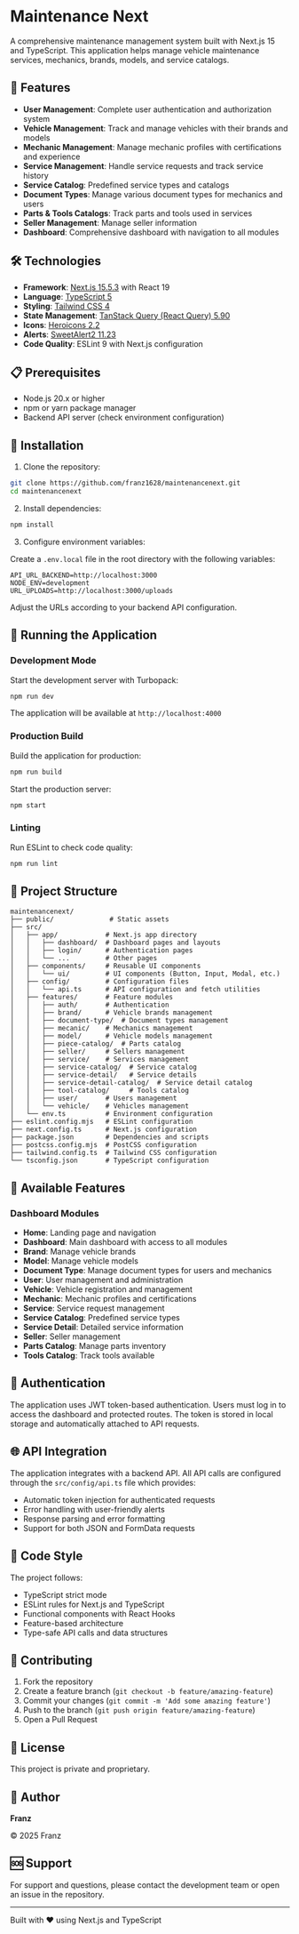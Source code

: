 # Maintenance Next

A comprehensive maintenance management system built with Next.js 15 and TypeScript. This application helps manage vehicle maintenance services, mechanics, brands, models, and service catalogs.

## 🚀 Features

- **User Management**: Complete user authentication and authorization system
- **Vehicle Management**: Track and manage vehicles with their brands and models
- **Mechanic Management**: Manage mechanic profiles with certifications and experience
- **Service Management**: Handle service requests and track service history
- **Service Catalog**: Predefined service types and catalogs
- **Document Types**: Manage various document types for mechanics and users
- **Parts & Tools Catalogs**: Track parts and tools used in services
- **Seller Management**: Manage seller information
- **Dashboard**: Comprehensive dashboard with navigation to all modules

## 🛠️ Technologies

- **Framework**: [Next.js 15.5.3](https://nextjs.org/) with React 19
- **Language**: [TypeScript 5](https://www.typescriptlang.org/)
- **Styling**: [Tailwind CSS 4](https://tailwindcss.com/)
- **State Management**: [TanStack Query (React Query) 5.90](https://tanstack.com/query)
- **Icons**: [Heroicons 2.2](https://heroicons.com/)
- **Alerts**: [SweetAlert2 11.23](https://sweetalert2.github.io/)
- **Code Quality**: ESLint 9 with Next.js configuration

## 📋 Prerequisites

- Node.js 20.x or higher
- npm or yarn package manager
- Backend API server (check environment configuration)

## 🔧 Installation

1. Clone the repository:
```bash
git clone https://github.com/franz1628/maintenancenext.git
cd maintenancenext
```

2. Install dependencies:
```bash
npm install
```

3. Configure environment variables:

Create a `.env.local` file in the root directory with the following variables:

```env
API_URL_BACKEND=http://localhost:3000
NODE_ENV=development
URL_UPLOADS=http://localhost:3000/uploads
```

Adjust the URLs according to your backend API configuration.

## 🚀 Running the Application

### Development Mode

Start the development server with Turbopack:

```bash
npm run dev
```

The application will be available at `http://localhost:4000`

### Production Build

Build the application for production:

```bash
npm run build
```

Start the production server:

```bash
npm start
```

### Linting

Run ESLint to check code quality:

```bash
npm run lint
```

## 📁 Project Structure

```
maintenancenext/
├── public/              # Static assets
├── src/
│   ├── app/            # Next.js app directory
│   │   ├── dashboard/  # Dashboard pages and layouts
│   │   ├── login/      # Authentication pages
│   │   └── ...         # Other pages
│   ├── components/     # Reusable UI components
│   │   └── ui/         # UI components (Button, Input, Modal, etc.)
│   ├── config/         # Configuration files
│   │   └── api.ts      # API configuration and fetch utilities
│   ├── features/       # Feature modules
│   │   ├── auth/       # Authentication
│   │   ├── brand/      # Vehicle brands management
│   │   ├── document-type/  # Document types management
│   │   ├── mecanic/    # Mechanics management
│   │   ├── model/      # Vehicle models management
│   │   ├── piece-catalog/  # Parts catalog
│   │   ├── seller/     # Sellers management
│   │   ├── service/    # Services management
│   │   ├── service-catalog/  # Service catalog
│   │   ├── service-detail/   # Service details
│   │   ├── service-detail-catalog/  # Service detail catalog
│   │   ├── tool-catalog/     # Tools catalog
│   │   ├── user/       # Users management
│   │   └── vehicle/    # Vehicles management
│   └── env.ts          # Environment configuration
├── eslint.config.mjs   # ESLint configuration
├── next.config.ts      # Next.js configuration
├── package.json        # Dependencies and scripts
├── postcss.config.mjs  # PostCSS configuration
├── tailwind.config.ts  # Tailwind CSS configuration
└── tsconfig.json       # TypeScript configuration
```

## 🎯 Available Features

### Dashboard Modules

- **Home**: Landing page and navigation
- **Dashboard**: Main dashboard with access to all modules
- **Brand**: Manage vehicle brands
- **Model**: Manage vehicle models
- **Document Type**: Manage document types for users and mechanics
- **User**: User management and administration
- **Vehicle**: Vehicle registration and management
- **Mechanic**: Mechanic profiles and certifications
- **Service**: Service request management
- **Service Catalog**: Predefined service types
- **Service Detail**: Detailed service information
- **Seller**: Seller management
- **Parts Catalog**: Manage parts inventory
- **Tools Catalog**: Track tools available

## 🔐 Authentication

The application uses JWT token-based authentication. Users must log in to access the dashboard and protected routes. The token is stored in local storage and automatically attached to API requests.

## 🌐 API Integration

The application integrates with a backend API. All API calls are configured through the `src/config/api.ts` file which provides:

- Automatic token injection for authenticated requests
- Error handling with user-friendly alerts
- Response parsing and error formatting
- Support for both JSON and FormData requests

## 📝 Code Style

The project follows:

- TypeScript strict mode
- ESLint rules for Next.js and TypeScript
- Functional components with React Hooks
- Feature-based architecture
- Type-safe API calls and data structures

## 🤝 Contributing

1. Fork the repository
2. Create a feature branch (`git checkout -b feature/amazing-feature`)
3. Commit your changes (`git commit -m 'Add some amazing feature'`)
4. Push to the branch (`git push origin feature/amazing-feature`)
5. Open a Pull Request

## 📄 License

This project is private and proprietary.

## 👤 Author

**Franz**

© 2025 Franz

## 🆘 Support

For support and questions, please contact the development team or open an issue in the repository.

---

Built with ❤️ using Next.js and TypeScript
